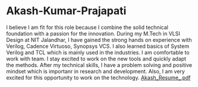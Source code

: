 # Akash-Kumar-Prajapati
I believe I am fit for this role because I combine the solid technical foundation with a passion for the innovation. During my M.Tech in VLSI Design at NIT Jalandhar, I have gained the strong hands on experience with Verilog, Cadence Virtuoso, Synopsys VCS. I also learned basics of System Verilog and TCL which is mainly used in the industries. I am comfortable to work with team. I stay excited to work on the new tools and quickly adapt the methods. After my technical skills, I have a problem solving and positive mindset which is importanr in research and development. Also, I am very excited for this opportunity to work on the technology.
[Akash_Resume_.pdf](https://github.com/user-attachments/files/21698310/Akash_Resume_.pdf)
